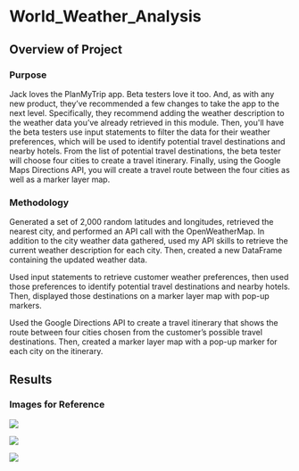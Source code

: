 # World_Weather_Analysis

## Overview of Project

### Purpose
Jack loves the PlanMyTrip app. Beta testers love it too. And, as with any new product, they’ve recommended a few changes to take the app to the next level. Specifically, they recommend adding the weather description to the weather data you’ve already retrieved in this module. Then, you'll have the beta testers use input statements to filter the data for their weather preferences, which will be used to identify potential travel destinations and nearby hotels. From the list of potential travel destinations, the beta tester will choose four cities to create a travel itinerary. Finally, using the Google Maps Directions API, you will create a travel route between the four cities as well as a marker layer map.

### Methodology

Generated a set of 2,000 random latitudes and longitudes, retrieved the nearest city, and performed an API call with the OpenWeatherMap. In addition to the city weather data gathered, used my API skills to retrieve the current weather description for each city. Then, created a new DataFrame containing the updated weather data.

Used input statements to retrieve customer weather preferences, then used those preferences to identify potential travel destinations and nearby hotels. Then, displayed those destinations on a marker layer map with pop-up markers.

Used the Google Directions API to create a travel itinerary that shows the route between four cities chosen from the customer’s possible travel destinations. Then, created a marker layer map with a pop-up marker for each city on the itinerary.

## Results

### Images for Reference

![](WeatherPy_vacation_map.png)

![](WeatherPy_travel_map.png)

![](WeatherPy_travel_map_markers.png)
